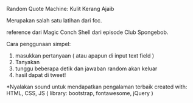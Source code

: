 Random Quote Machine: Kulit Kerang Ajaib

Merupakan salah satu latihan dari fcc.

reference dari Magic Conch Shell dari episode Club Spongebob.

Cara penggunaan simpel:
1. masukkan pertanyaan ( atau apapun di input text field )
2. Tanyakan
3. tunggu beberapa detik dan jawaban random akan keluar
4. hasil dapat di tweet!

*Nyalakan sound untuk mendapatkan pengalaman terbaik
created with:
HTML, CSS, JS ( library: bootstrap, fontawesome, jQuery )